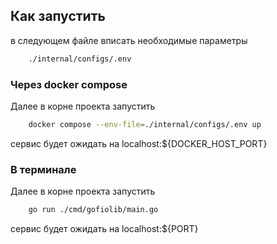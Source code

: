 ## Как запустить
в следующем файле вписать необходимые параметры
```bash
    ./internal/configs/.env
```
### Через docker compose
Далее в корне проекта запустить
```bash
    docker compose --env-file=./internal/configs/.env up
```
сервис будет ожидать на localhost:${DOCKER_HOST_PORT}
### В терминале
Далее в корне проекта запустить
```bash
    go run ./cmd/gofiolib/main.go
```
сервис будет ожидать на localhost:${PORT}
